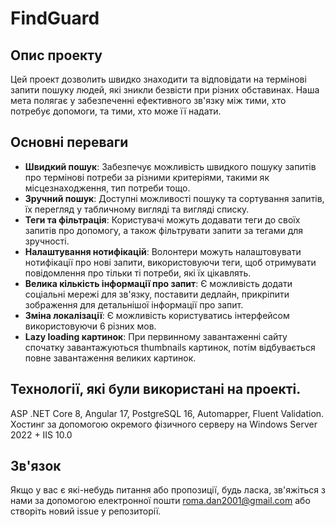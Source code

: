 # FindGuard

## Опис проекту 
Цей проект дозволить швидко знаходити та відповідати на термінові запити пошуку людей, які зникли безвісти при різних обставинах. Наша мета полягає у забезпеченні ефективного зв'язку між тими, хто потребує допомоги, та тими, хто може її надати.

## Основні переваги
- **Швидкий пошук**: Забезпечує можливість швидкого пошуку запитів про термінові потреби за різними критеріями, такими як місцезнаходження, тип потреби тощо.
- **Зручний пошук**: Доступні можливості пошуку та сортування запитів, їх перегляд у табличному вигляді та вигляді списку.
- **Теги та фільтрація**: Користувачі можуть додавати теги до своїх запитів про допомогу, а також фільтрувати запити за тегами для зручності.
- **Налаштування нотифікацій**: Волонтери можуть налаштовувати нотифікації про нові запити, використовуючи теги, щоб отримувати повідомлення про тільки ті потреби, які їх цікавлять.
- **Велика кількість інформації про запит**: Є можливість додати соціальні мережі для зв'язку, поставити дедлайн, прикріпити зображення для детальнішої інформації про запит.
- **Зміна локалізації**: Є можливість користуватись інтерфейсом використовуючи 6 різних мов.
- **Lazy loading картинок**: При первинному завантаженні сайту спочатку завантажуються thumbnails картинок, потім відбувається повне завантаження великих картинок.

## Технології, які були використані на проекті.
ASP .NET Core 8, Angular 17, PostgreSQL 16, Automapper, Fluent Validation. Хостинг за допомогою окремого фізичного серверу на Windows Server 2022 + IIS 10.0

## Зв'язок
Якщо у вас є які-небудь питання або пропозиції, будь ласка, зв'яжіться з нами за допомогою електронної пошти [roma.dan2001@gmail.com](mailto:roma.dan2001@gmail.com) або створіть новий issue у репозиторії.
